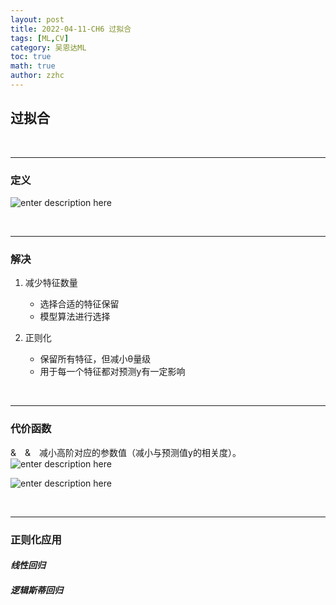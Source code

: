```yaml
---
layout: post
title: 2022-04-11-CH6 过拟合 
tags: [ML,CV]
category: 吴恩达ML
toc: true
math: true
author: zzhc
---
```


## 过拟合
<br>

***
### 定义

![enter description here](http://img.zzhc321.xyz/blog/1649680231397.png)

<br>

***

### 解决

1. 减少特征数量
    - 选择合适的特征保留
    - 模型算法进行选择

2. 正则化
   - 保留所有特征，但减小θ量级
   - 用于每一个特征都对预测y有一定影响


<br>

***

### 代价函数

&&emsp;&&emsp;减小高阶对应的参数值（减小与预测值y的相关度）。
![enter description here](http://img.zzhc321.xyz/blog/1649683753808.png)

<i class="fas fa-tags"></i>

![enter description here](http://img.zzhc321.xyz/blog/1649684114111.png)


<br>

***

### 正则化应用

#### *线性回归*

#### *逻辑斯蒂回归*